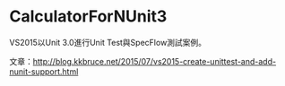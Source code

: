 # CalculatorForNUnit3
VS2015以Unit 3.0進行Unit Test與SpecFlow測試案例。

文章：http://blog.kkbruce.net/2015/07/vs2015-create-unittest-and-add-nunit-support.html
